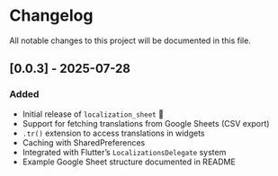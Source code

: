 # Changelog

All notable changes to this project will be documented in this file.

## [0.0.3] - 2025-07-28

### Added
- Initial release of `localization_sheet` 🎉
- Support for fetching translations from Google Sheets (CSV export)
- `.tr()` extension to access translations in widgets
- Caching with SharedPreferences
- Integrated with Flutter’s `LocalizationsDelegate` system
- Example Google Sheet structure documented in README
